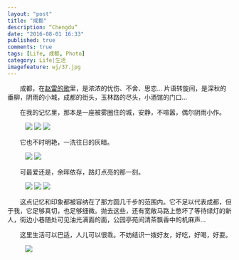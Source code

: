 ```yaml
---
layout: "post"
title: "成都"
description: “Chengdu”
date: "2016-08-01 16:33"
published: true
comments: true
tags: [Life, 成都, Photo]
category: Life|生活
imagefeature: wj/37.jpg
---
```

&emsp;&emsp;成都，在[赵雷的歌](http://music.163.com/#/song?id=30260031)里，是浓浓的忧伤、不舍、思恋... 片语转旋间，是深秋的垂柳，阴雨的小城，成都的街头，玉林路的尽头，小酒馆的门口...

<!--more-->

&emsp;&emsp;在我的记忆里，那本是一座被雾圈住的城，安静，不喧嚣，偶尔阴雨小作。
<figure class="third">
	<a href="{{ site.url }}/images/wj/42.jpg"><img src="{{ site.url }}/images/wj/42.jpg"></a>
	<a href="{{ site.url }}/images/wj/39.jpg"><img src="{{ site.url }}/images/wj/39.jpg"></a>
	<a href="{{ site.url }}/images/wj/40.jpg"><img src="{{ site.url }}/images/wj/40.jpg"></a>
</figure>

&emsp;&emsp;它也不时明艳，一洗往日的灰暗。
<figure class="half">
	<a href="{{ site.url }}/images/wj/36.jpg"><img src="{{ site.url }}/images/wj/36.jpg"></a>
	<a href="{{ site.url }}/images/wj/34.jpg"><img src="{{ site.url }}/images/wj/34.jpg"></a>
</figure>

&emsp;&emsp;可最爱还是，余晖依存，路灯点亮的那一刻。
<figure class="third">
	<a href="{{ site.url }}/images/wj/29.jpg"><img src="{{ site.url }}/images/wj/29.jpg"></a>
	<a href="{{ site.url }}/images/wj/31.jpg"><img src="{{ site.url }}/images/wj/31.jpg"></a>
	<a href="{{ site.url }}/images/wj/33.jpg"><img src="{{ site.url }}/images/wj/33.jpg"></a>
</figure>
&emsp;&emsp;这点记忆和印象都被容纳在了那方圆几千步的范围内。它不足以代表成都，但于我，它足够真切，也足够细微。抛去这些，还有宽敞马路上憋坏了等待绿灯的新人，街边小巷随处可见油光满面的面，公园亭苑间清茶飘香中的机麻声...

&emsp;&emsp;这里生活可以巴适，人儿可以很乖。不妨结识一拨好友，好吃，好喝，好耍。
<figure>
	<a href="{{ site.url }}/images/wj/35.jpg"><img src="{{ site.url }}/images/wj/35.jpg"></a>
</figure>

